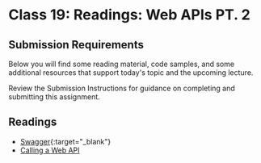 # Class 19: Readings: Web APIs PT. 2

## Submission Requirements

Below you will find some reading material, code samples, and some additional resources that support today's topic and the upcoming lecture.

Review the Submission Instructions for guidance on completing and submitting this assignment.

## Readings

- [Swagger](https://docs.microsoft.com/en-us/aspnet/core/tutorials/web-api-help-pages-using-swagger?tabs=visual-studio&view=aspnetcore-2.1){:target="_blank"}
- [Calling a Web API](https://docs.microsoft.com/en-us/aspnet/web-api/overview/advanced/calling-a-web-api-from-a-net-client)